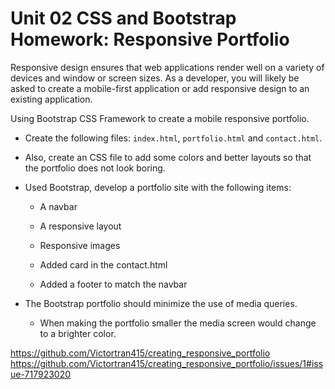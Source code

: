 # Unit 02 CSS and Bootstrap Homework: Responsive Portfolio

Responsive design ensures that web applications render well on a variety of devices and window or screen sizes. As a developer, you will likely be asked to create a mobile-first application or add responsive design to an existing application. 


Using Bootstrap CSS Framework to create a mobile responsive portfolio.

* Create the following files: `index.html`, `portfolio.html` and `contact.html`.

* Also, create an CSS file to add some colors and better layouts so that the portfolio does not look boring. 

* Used Bootstrap, develop a portfolio site with the following items:

   * A navbar

   * A responsive layout

   * Responsive images

   * Added card in the contact.html

   * Added a footer to match the navbar 

* The Bootstrap portfolio should minimize the use of media queries.

   * When making the portfolio smaller the media screen would change to a brighter color.




https://github.com/Victortran415/creating_responsive_portfolio
https://github.com/Victortran415/creating_responsive_portfolio/issues/1#issue-717923020